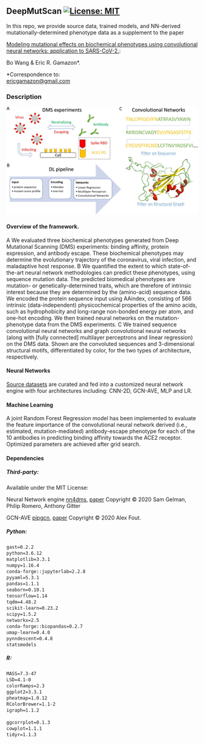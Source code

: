 ## DeepMutScan [![License: MIT](https://img.shields.io/badge/License-MIT-yellow.svg)](https://github.com/gamazonlab/DeepMutScan/blob/main/LICENSE)

In this repo, we provide source data, trained models, and NN-derived mutationally-determined phenotype data as a supplement to the paper  

[Modeling mutational effects on biochemical phenotypes using convolutional neural networks: application to SARS-CoV-2.](https://www.biorxiv.org/content/10.1101/2021.01.28.428521v3):  

Bo Wang & Eric R. Gamazon*.  


*Correspondence to:  
ericgamazon@gmail.com

### Description


![Schematic](https://github.com/gamazonlab/DeepMutScan/blob/main/DNN_covid.jpg)  


#### Overview of the framework.  

A We evaluated three biochemical phenotypes generated from Deep Mutational Scanning (DMS) experiments: binding affinity, protein expression, and antibody escape. These biochemical phenotypes may determine the evolutionary trajectory of the coronavirus, viral infection, and maladaptive host response. B We quantified the extent to which state-of-the-art neural network methodologies can predict these phenotypes, using sequence mutation data. The predicted biomedical phenotypes are mutation- or genetically-determined traits, which are therefore of intrinsic interest because they are determined by the (amino-acid) sequence data. We encoded the protein sequence input using AAindex, consisting of 566 intrinsic (data-independent) physicochemical properties of the amino acids, such as hydrophobicity and long-range non-bonded energy per atom, and one-hot encoding. We then trained neural networks on the mutation-phenotype data from the DMS experiments. C We trained sequence convolutional neural networks and graph convolutional neural networks (along with [fully connected] multilayer perceptrons and linear regression) on the DMS data. Shown are the convoluted sequences and 3-dimensional structural motifs, differentiated by color, for the two types of architecture, respectively.

#### Neural Networks
[Source datasets](https://github.com/gamazonlab/DeepMutScan/blob/main/Data/Source_Data/dataset_source.md) are curated and fed into a customized neural network engine with four architectures including: CNN-2D, GCN-AVE, MLP and LR.

#### Machine Learning
A joint Random Forest Regression model has been implemented to evaluate the feature importance of the convolutional neural network derived (i.e., estimated, mutation-mediated) antibody-escape phenotype for each of the 10 antibodies in predicting binding affinity towards the ACE2 receptor. Optimized parameters are achieved after grid search. 


#### Dependencies
##### Third-party:

Available under the MIT License:   

Neural Network engine [nn4dms](https://github.com/gitter-lab/nn4dms), [paper](https://www.biorxiv.org/content/10.1101/2020.10.25.353946v2) 
Copyright © 2020 Sam Gelman, Philip Romero, Anthony Gitter      

GCN-AVE [pipgcn](https://github.com/fouticus/pipgcn), [paper](https://papers.nips.cc/paper/2017/hash/f507783927f2ec2737ba40afbd17efb5-Abstract.html)
Copyright © 2020 Alex Fout.

##### Python:
```
gast=0.2.2
python=3.6.12
matplotlib=3.3.1
numpy=1.16.4
conda-forge::jupyterlab=2.2.8
pyyaml=5.3.1
pandas=1.1.1
seaborn=0.10.1
tensorflow=1.14
tqdm=4.48.2
scikit-learn=0.23.2
scipy=1.5.2
networkx=2.5
conda-forge::biopandas=0.2.7
umap-learn=0.4.0
pynndescent=0.4.8
statsmodels
```

##### R:
```
MASS=7.3-47
LSD=4.1-0
colorRamps=2.3
ggplot2=3.3.1
pheatmap=1.0.12
RColorBrewer=1.1-2
igraph=1.1.2

ggcorrplot=0.1.3
cowplot=1.1.1
tidyr=1.1.3
```
